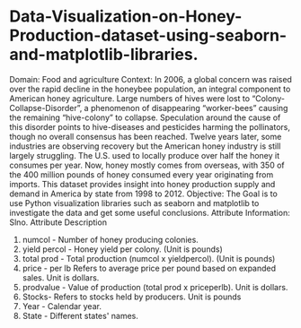 # Data-Visualization-on-Honey-Production-dataset-using-seaborn-and-matplotlib-libraries.

Domain: Food and agriculture
Context:
In 2006, a global concern was raised over the rapid decline in the honeybee population, an integral component
to American honey agriculture. Large numbers of hives were lost to “Colony-Collapse-Disorder”, a
phenomenon of disappearing “worker-bees” causing the remaining “hive-colony” to collapse. Speculation
around the cause of this disorder points to hive-diseases and pesticides harming the pollinators, though no
overall consensus has been reached. Twelve years later, some industries are observing recovery but the
American honey industry is still largely struggling. The U.S. used to locally produce over half the honey it
consumes per year. Now, honey mostly comes from overseas, with 350 of the 400 million pounds of honey
consumed every year originating from imports. This dataset provides insight into honey production supply and
demand in America by state from 1998 to 2012.
Objective:
The Goal is to use Python visualization libraries such as seaborn and matplotlib to investigate the data and get
some useful conclusions.
Attribute Information:
Slno. Attribute Description
1. numcol - Number of honey producing colonies.
2. yield percol - Honey yield per colony. (Unit is pounds)
3. total prod - Total production (numcol x yieldpercol). (Unit is pounds)
4. price - per lb Refers to average price per pound based on expanded sales. Unit is dollars.
5. prodvalue - Value of production (total prod x priceperlb). Unit is dollars.
6. Stocks- Refers to stocks held by producers. Unit is pounds
7. Year - Calendar year.
8. State - Different states' names.
